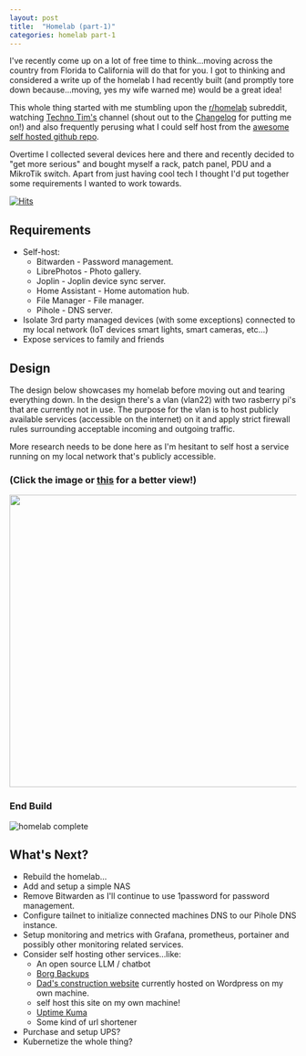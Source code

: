 ```yaml
---
layout: post
title:  "Homelab (part-1)"
categories: homelab part-1
---
```


I've recently come up on a lot of free time to think...moving across the country from Florida to California will do that for you. I got to thinking and considered a write up of the homelab I had recently built (and promptly tore down because...moving, yes my wife warned me) would be a great idea!

This whole thing started with me stumbling upon the [r/homelab](https://www.reddit.com/r/homelab/) subreddit, watching [Techno Tim's](https://www.youtube.com/@TechnoTim) channel (shout out to the [Changelog](https://changelog.com/) for putting me on!) and also frequently perusing what I could self host from the [awesome self hosted github repo](https://github.com/awesome-selfhosted/awesome-selfhosted?tab=readme-ov-file#photo-and-video-galleries).

Overtime I collected several devices here and there and recently decided to "get more serious" and bought myself a rack, patch panel, PDU and a MikroTik switch. Apart from just having cool tech I thought I'd put together some requirements I wanted to work towards.

<a href="https://hits.seeyoufarm.com">
    <img src="https://hits.seeyoufarm.com/api/count/incr/badge.svg?url=https%3A%2F%2Fkevins-lab.com%2Fhomelab%2Fpart-1%2F2024%2F09%2F22%2Fhomelab.html&count_bg=%2379C83D&title_bg=%23555555&icon=&icon_color=%23E7E7E7&title=Page%20Views&edge_flat=false" alt="Hits" />
</a>

## Requirements

* Self-host:
  * Bitwarden - Password management.
  * LibrePhotos - Photo gallery.
  * Joplin - Joplin device sync server.
  * Home Assistant - Home automation hub.
  * File Manager - File manager.
  * Pihole - DNS server.
* Isolate 3rd party managed devices (with some exceptions) connected to my local network (IoT devices smart lights, smart cameras, etc...)
* Expose services to family and friends

## Design
The design below showcases my homelab before moving out and tearing everything down. In the design there's a vlan (vlan22) with two rasberry pi's that are currently not in use. The purpose for the vlan is to host publicly available services (accessible on the internet) on it and apply strict firewall rules surrounding acceptable incoming and outgoing traffic.

More research needs to be done here as I'm hesitant to self host a service running on my local network that's publicly accessible. 
### (Click the image or [this](/images/homelab.png) for a better view!)

<a href="/images/homelab.png" alt="homelab" title="Click me to get a better view!">
  <img width="1024" height="512" src="/images/homelab.png"/>
</a>

### End Build

![homelab complete](/images/homelab-irl.jpg)

## What's Next?
* Rebuild the homelab...
* Add and setup a simple NAS
* Remove Bitwarden as I'll continue to use 1password for password management.
* Configure tailnet to initialize connected machines DNS to our Pihole DNS instance.
* Setup monitoring and metrics with Grafana, prometheus, portainer and possibly other monitoring related services.
* Consider self hosting other services...like:
  * An open source LLM / chatbot
  * [Borg Backups](https://www.borgbackup.org/)
  * [Dad's construction website](https://mckercherconstruction.com/) currently hosted on Wordpress on my own machine.
  * self host this site on my own machine!
  * [Uptime Kuma](https://github.com/louislam/uptime-kuma)
  * Some kind of url shortener
* Purchase and setup UPS?
* Kubernetize the whole thing?
